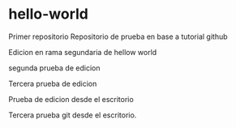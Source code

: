 # hello-world
Primer repositorio
Repositorio de prueba en base a tutorial github

Edicion en rama segundaria de hellow world

segunda prueba de edicion

Tercera prueba de edicion


Prueba de edicion desde el escritorio

Tercera prueba git desde el escritorio.